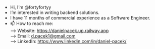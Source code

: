 - Hi, I’m @fortyfortyy
- I’m interested in writing backend solutions.
- I have 11 months of commercial experience as a Software Engineer.
- 📫 How to reach me: <br>
--> Website:  https://danielpacek.up.railway.app <br>
--> Email:    d.pacek1@gmail.com <br>
--> LinkedIn: https://www.linkedin.com/in/daniel-pacek/ <br>
